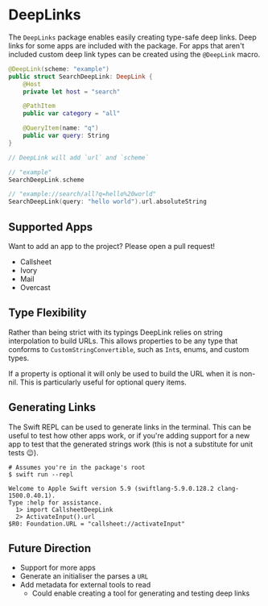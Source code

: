 # DeepLinks

The `DeepLinks` package enables easily creating type-safe deep links. Deep links for some apps are included with the package. For apps that aren't included custom deep link types can be created using the `@DeepLink` macro.

```swift
@DeepLink(scheme: "example")
public struct SearchDeepLink: DeepLink {
    @Host
    private let host = "search"

    @PathItem
    public var category = "all"

    @QueryItem(name: "q")
    public var query: String
}

// DeepLink will add `url` and `scheme`

// "example"
SearchDeepLink.scheme

// "example://search/all?q=hello%20world"
SearchDeepLink(query: "hello world").url.absoluteString
```

## Supported Apps

Want to add an app to the project? Please open a pull request!

- Callsheet
- Ivory
- Mail
- Overcast

## Type Flexibility

Rather than being strict with its typings DeepLink relies on string interpolation to build URLs. This allows properties to be any type that conforms to `CustomStringConvertible`, such as `Int`s, enums, and custom types.

If a property is optional it will only be used to build the URL when it is non-nil. This is particularly useful for optional query items.

## Generating Links

The Swift REPL can be used to generate links in the terminal. This can be useful to test how other apps work, or if you're adding support for a new app to test that the generated strings work (this is not a substitute for unit tests 😉).

```shell
# Assumes you're in the package's root
$ swift run --repl
```

```
Welcome to Apple Swift version 5.9 (swiftlang-5.9.0.128.2 clang-1500.0.40.1).
Type :help for assistance.
  1> import CallsheetDeepLink
  2> ActivateInput().url
$R0: Foundation.URL = "callsheet://activateInput"
```

## Future Direction

- Support for more apps
- Generate an initialiser the parses a `URL`
- Add metadata for external tools to read
  - Could enable creating a tool for generating and testing deep links
